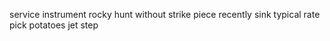 service instrument rocky hunt without strike piece recently sink typical rate pick potatoes jet step